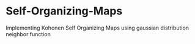 # Self-Organizing-Maps
Implementing Kohonen Self Organizing Maps using gaussian distribution neighbor function
